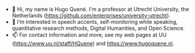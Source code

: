 - 👋 Hi, my name is Hugo Quené. I'm a professor at Utrecht University, the Netherlands (https://github.com/enterprises/university-utrecht).
- 👀 I’m interested in speech accents, self-monitoring while speaking, quantitative research methods, Digital Humanities, and Open Science. 
- 📫 For contact information and more, see my web pages at UU (https://www.uu.nl/staff/HQuene) and https://www.hugoquene.nl. 

<!---
hugoquene/hugoquene is a ✨ special ✨ repository because its `README.md` (this file) appears on your GitHub profile.
You can click the Preview link to take a look at your changes.
--->
